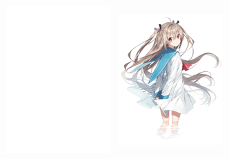 <div style="display: flex; justify-content: space-between; align-items: center; position: relative;">
    <img style="max-width: 48%; height: auto; object-fit: contain;" 
         src="github-metrics.svg" 
         alt="github-metrics.svg"/>
    <img style="max-width: 48%; height: auto; object-fit: contain; width: 300px;" 
         src="Character.png" 
         alt="Character.png"/>
</div>
